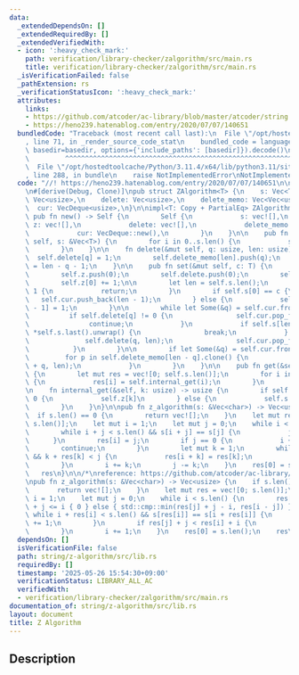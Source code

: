 ```yaml
---
data:
  _extendedDependsOn: []
  _extendedRequiredBy: []
  _extendedVerifiedWith:
  - icon: ':heavy_check_mark:'
    path: verification/library-checker/zalgorithm/src/main.rs
    title: verification/library-checker/zalgorithm/src/main.rs
  _isVerificationFailed: false
  _pathExtension: rs
  _verificationStatusIcon: ':heavy_check_mark:'
  attributes:
    links:
    - https://github.com/atcoder/ac-library/blob/master/atcoder/string.hpp
    - https://heno239.hatenablog.com/entry/2020/07/07/140651
  bundledCode: "Traceback (most recent call last):\n  File \"/opt/hostedtoolcache/Python/3.11.4/x64/lib/python3.11/site-packages/onlinejudge_verify/documentation/build.py\"\
    , line 71, in _render_source_code_stat\n    bundled_code = language.bundle(stat.path,\
    \ basedir=basedir, options={'include_paths': [basedir]}).decode()\n          \
    \         ^^^^^^^^^^^^^^^^^^^^^^^^^^^^^^^^^^^^^^^^^^^^^^^^^^^^^^^^^^^^^^^^^^^^^^^^^^^^^^^^^\n\
    \  File \"/opt/hostedtoolcache/Python/3.11.4/x64/lib/python3.11/site-packages/onlinejudge_verify/languages/rust.py\"\
    , line 288, in bundle\n    raise NotImplementedError\nNotImplementedError\n"
  code: "//! https://heno239.hatenablog.com/entry/2020/07/07/140651\n\nuse std::collections::VecDeque;\n\
    \n#[derive(Debug, Clone)]\npub struct ZAlgorithm<T> {\n    s: Vec<T>,\n    z:\
    \ Vec<usize>,\n    delete: Vec<usize>,\n    delete_memo: Vec<Vec<usize>>,\n  \
    \  cur: VecDeque<usize>,\n}\n\nimpl<T: Copy + PartialEq> ZAlgorithm<T> {\n   \
    \ pub fn new() -> Self {\n        Self {\n            s: vec![],\n           \
    \ z: vec![],\n            delete: vec![],\n            delete_memo: vec![vec![]],\n\
    \            cur: VecDeque::new(),\n        }\n    }\n\n    pub fn build(&mut\
    \ self, s: &Vec<T>) {\n        for i in 0..s.len() {\n            self.set(s[i]);\n\
    \        }\n    }\n\n    fn delete(&mut self, q: usize, len: usize) {\n      \
    \  self.delete[q] = 1;\n        self.delete_memo[len].push(q);\n        self.z[q]\
    \ = len - q - 1;\n    }\n\n    pub fn set(&mut self, c: T) {\n        self.s.push(c);\n\
    \        self.z.push(0);\n        self.delete.push(0);\n        self.delete_memo.push(vec![]);\n\
    \        self.z[0] += 1;\n\n        let len = self.s.len();\n        if len ==\
    \ 1 {\n            return;\n        }\n        if self.s[0] == c {\n         \
    \   self.cur.push_back(len - 1);\n        } else {\n            self.delete[len\
    \ - 1] = 1;\n        }\n\n        while let Some(&q) = self.cur.front() {\n  \
    \          if self.delete[q] != 0 {\n                self.cur.pop_front();\n \
    \               continue;\n            }\n            if self.s[len - 1 - q] ==\
    \ *self.s.last().unwrap() {\n                break;\n            } else {\n  \
    \              self.delete(q, len);\n                self.cur.pop_front();\n \
    \           }\n        }\n\n        if let Some(&q) = self.cur.front() {\n   \
    \         for p in self.delete_memo[len - q].clone() {\n                self.delete(p\
    \ + q, len);\n            }\n        }\n    }\n\n    pub fn get(&self) -> Vec<usize>\
    \ {\n        let mut res = vec![0; self.s.len()];\n        for i in 0..self.s.len()\
    \ {\n            res[i] = self.internal_get(i);\n        }\n        res\n    }\n\
    \n    fn internal_get(&self, k: usize) -> usize {\n        if self.delete[k] !=\
    \ 0 {\n            self.z[k]\n        } else {\n            self.s.len() - k\n\
    \        }\n    }\n}\n\npub fn z_algorithm(s: &Vec<char>) -> Vec<usize> {\n  \
    \  if s.len() == 0 {\n        return vec![];\n    }\n    let mut res = vec![0;\
    \ s.len()];\n    let mut i = 1;\n    let mut j = 0;\n    while i < s.len() {\n\
    \        while i + j < s.len() && s[i + j] == s[j] {\n            j += 1;\n  \
    \      }\n        res[i] = j;\n        if j == 0 {\n            i += 1;\n    \
    \        continue;\n        }\n        let mut k = 1;\n        while i + k < s.len()\
    \ && k + res[k] < j {\n            res[i + k] = res[k];\n            k += 1;\n\
    \        }\n        i += k;\n        j -= k;\n    }\n    res[0] = s.len();\n \
    \   res\n}\n\n/*\nreference: https://github.com/atcoder/ac-library/blob/master/atcoder/string.hpp\n\
    \npub fn z_algorithm(s: &Vec<char>) -> Vec<usize> {\n    if s.len() == 0 {\n \
    \       return vec![];\n    }\n    let mut res = vec![0; s.len()];\n    let mut\
    \ i = 1;\n    let mut j = 0;\n    while i < s.len() {\n        res[i] = if res[j]\
    \ + j <= i { 0 } else { std::cmp::min(res[j] + j - i, res[i - j]) };\n       \
    \ while i + res[i] < s.len() && s[res[i]] == s[i + res[i]] {\n            res[i]\
    \ += 1;\n        }\n        if res[j] + j < res[i] + i {\n            j = i;\n\
    \        }\n        i += 1;\n    }\n    res[0] = s.len();\n    res\n}\n*/\n"
  dependsOn: []
  isVerificationFile: false
  path: string/z-algorithm/src/lib.rs
  requiredBy: []
  timestamp: '2025-05-26 15:54:30+09:00'
  verificationStatus: LIBRARY_ALL_AC
  verifiedWith:
  - verification/library-checker/zalgorithm/src/main.rs
documentation_of: string/z-algorithm/src/lib.rs
layout: document
title: Z Algorithm
---
```


## Description

